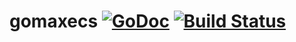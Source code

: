# gomaxecs [![GoDoc][doc-img]][doc] [![Build Status][ci-img]][ci]

[doc-img]: https://godoc.org/github.com/rdforte/gomaxecs?status.svg
[doc]: https://godoc.org/github.com/rdforte/gomaxecs
[ci-img]: https://godoc.org/github.com/rdforte/gomaxecs/actions/workflows/build.yml/badge.svg
[ci]: https://godoc.org/github.com/rdforte/gomaxecs/actions/workflows/go.yml
